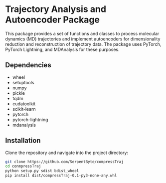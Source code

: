 # Trajectory Analysis and Autoencoder Package

This package provides a set of functions and classes to process molecular dynamics (MD) trajectories and implement autoencoders for dimensionality reduction and reconstruction of trajectory data. The package uses PyTorch, PyTorch Lightning, and MDAnalysis for these purposes.

## Dependencies
- wheel
- setuptools
- numpy
- pickle
- tqdm
- cudatoolkit
- scikit-learn
- pytorch
- pytorch-lightning
- mdanalysis

## Installation

Clone the repository and navigate into the project directory:

```bash
git clone https://github.com/SerpentByte/compressTraj
cd conmpressTraj
python setup.py sdist bdist_wheel
pip install dist/compressTraj-0.1-py3-none-any.whl
``````

